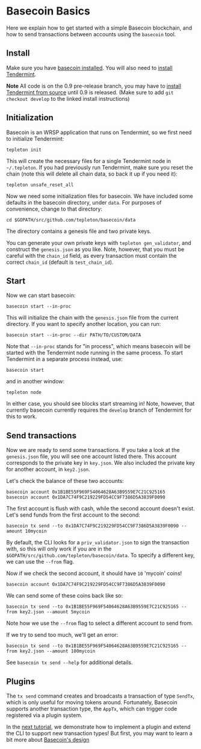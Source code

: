 # Basecoin Basics

Here we explain how to get started with a simple Basecoin blockchain, 
and how to send transactions between accounts using the `basecoin` tool.

## Install

Make sure you have [basecoin installed](install.md).
You will also need to [install Tendermint](https://tepleton.com/intro/getting-started/download).

**Note** All code is on the 0.9 pre-release branch, you may have to 
[install Tendermint from source](https://tepleton.com/docs/guides/install) 
until 0.9 is released.  (Make sure to add `git checkout develop` to the linked install instructions)

## Initialization

Basecoin is an WRSP application that runs on Tendermint, so we first need to initialize Tendermint:

```
tepleton init
```

This will create the necessary files for a single Tendermint node in `~/.tepleton`.
If you had previously run Tendermint, make sure you reset the chain
(note this will delete all chain data, so back it up if you need it):

```
tepleton unsafe_reset_all
```

Now we need some initialization files for basecoin.
We have included some defaults in the basecoin directory, under `data`.
For purposes of convenience, change to that directory:

```
cd $GOPATH/src/github.com/tepleton/basecoin/data
```

The directory contains a genesis file and two private keys.

You can generate your own private keys with `tepleton gen_validator`,
and construct the `genesis.json` as you like.
Note, however, that you must be careful with the `chain_id` field,
as every transaction must contain the correct `chain_id`
(default is `test_chain_id`).

## Start

Now we can start basecoin:

```
basecoin start --in-proc
```

This will initialize the chain with the `genesis.json` file from the current directory. 
If you want to specify another location, you can run:

```
basecoin start --in-proc --dir PATH/TO/CUSTOM/DATA
```

Note that `--in-proc` stands for "in process", which means
basecoin will be started with the Tendermint node running in the same process.
To start Tendermint in a separate process instead, use:

```
basecoin start
```

and in another window:

```
tepleton node
```

In either case, you should see blocks start streaming in!
Note, however, that currently basecoin currently requires the
`develop` branch of Tendermint for this to work.

## Send transactions

Now we are ready to send some transactions.
If you take a look at the `genesis.json` file, you will see one account listed there.
This account corresponds to the private key in `key.json`.
We also included the private key for another account, in `key2.json`.

Let's check the balance of these two accounts:

```
basecoin account 0x1B1BE55F969F54064628A63B9559E7C21C925165
basecoin account 0x1DA7C74F9C219229FD54CC9F7386D5A3839F0090
```

The first account is flush with cash, while the second account doesn't exist.
Let's send funds from the first account to the second:

```
basecoin tx send --to 0x1DA7C74F9C219229FD54CC9F7386D5A3839F0090 --amount 10mycoin
```

By default, the CLI looks for a `priv_validator.json` to sign the transaction with,
so this will only work if you are in the `$GOPATH/src/github.com/tepleton/basecoin/data`.
To specify a different key, we can use the `--from` flag.

Now if we check the second account, it should have `10` 'mycoin' coins!

```
basecoin account 0x1DA7C74F9C219229FD54CC9F7386D5A3839F0090
```

We can send some of these coins back like so:

```
basecoin tx send --to 0x1B1BE55F969F54064628A63B9559E7C21C925165 --from key2.json --amount 5mycoin
```

Note how we use the `--from` flag to select a different account to send from.

If we try to send too much, we'll get an error:

```
basecoin tx send --to 0x1B1BE55F969F54064628A63B9559E7C21C925165 --from key2.json --amount 100mycoin
```

See `basecoin tx send --help` for additional details.

## Plugins

The `tx send` command creates and broadcasts a transaction of type `SendTx`,
which is only useful for moving tokens around.
Fortunately, Basecoin supports another transaction type, the `AppTx`,
which can trigger code registered via a plugin system.

In the [next tutorial](example-plugin.md),
we demonstrate how to implement a plugin
and extend the CLI to support new transaction types!
But first, you may want to learn a bit more about [Basecoin's design](basecoin-design.md)
